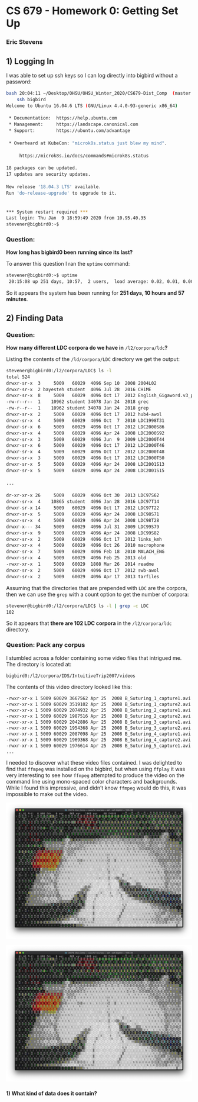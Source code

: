 # CS 679 - Homework 0: Getting Set Up
### Eric Stevens

## 1) Logging In

I was able to set up ssh keys so I can log directly into bigbird without a password:

```bash
bash 20:04:11 ~/Desktop/OHSU/OHSU_Winter_2020/CS679-Dist_Comp  (master *) $: 
    ssh bigbird
Welcome to Ubuntu 16.04.6 LTS (GNU/Linux 4.4.0-93-generic x86_64)

 * Documentation:  https://help.ubuntu.com
 * Management:     https://landscape.canonical.com
 * Support:        https://ubuntu.com/advantage

 * Overheard at KubeCon: "microk8s.status just blew my mind".

     https://microk8s.io/docs/commands#microk8s.status

18 packages can be updated.
17 updates are security updates.

New release '18.04.3 LTS' available.
Run 'do-release-upgrade' to upgrade to it.


*** System restart required ***
Last login: Thu Jan  9 18:59:49 2020 from 10.95.40.35
stevener@bigbird0:~$ 
```

### Question:
**How long has bigbird0 been running since its last?**

To answer this question I ran the `uptime` command:

```bash
stevener@bigbird0:~$ uptime
 20:15:08 up 251 days, 10:57,  2 users,  load average: 0.02, 0.01, 0.00
```

So it appears the system has been running for **251 days, 10 hours and 57 minutes**.


## 2) Finding Data
### Question:
**How many different LDC corpora do we have in** `/l2/corpora/ldc`**?**

Listing the contents of the `/ld/corpora/LDC` directory we get the output:

```bash
stevener@bigbird0:/l2/corpora/LDC$ ls -l
total 524
drwxr-sr-x  3     5009   60029  4096 Sep 10  2008 2004L02
drwxr-sr-x  2 bayesteh student  4096 Jul 28  2016 CHiME
drwxr-sr-x  8     5009   60029  4096 Oct 17  2012 English_Gigaword.v3_proc
-rw-r--r--  1    10962 student 34078 Jan 24  2018 grec
-rw-r--r--  1    10962 student 34078 Jan 24  2018 grep
drwxr-sr-x  2     5009   60029  4096 Oct 17  2012 hub4-awol
drwxr-sr-x  4     5009   60029  4096 Oct  7  2010 LDC1998T31
drwxr-sr-x  6     5009   60029  4096 Oct 17  2012 LDC2000S86
drwxr-sr-x  4     5009   60029  4096 Apr 24  2008 LDC2000S92
drwxr-sr-x  3     5009   60029  4096 Jun  9  2009 LDC2000T44
drwxr-sr-x  6     5009   60029  4096 Oct 17  2012 LDC2000T46
drwxr-sr-x  4     5009   60029  4096 Oct 17  2012 LDC2000T48
drwxr-sr-x  3     5009   60029  4096 Oct 17  2012 LDC2000T50
drwxr-sr-x  5     5009   60029  4096 Apr 24  2008 LDC2001S13
drwxr-sr-x  5     5009   60029  4096 Apr 24  2008 LDC2001S15

...

dr-xr-xr-x 26     5009   60029  4096 Oct 30  2013 LDC97S62
drwxr-sr-x  4    10865 student  4096 Jan 28  2016 LDC97T14
drwxr-sr-x 14     5009   60029  4096 Oct 17  2012 LDC97T22
drwxr-sr-x  5     5009   60029  4096 Apr 24  2008 LDC98S71
drwxr-sr-x  4     5009   60029  4096 Apr 24  2008 LDC98T28
drwxr-x--- 34     5009   60029  4096 Jul 31  2009 LDC99S79
drwxr-sr-x  9     5009   60029  4096 Apr 24  2008 LDC99S82
drwxr-sr-x  2     5009   60029  4096 Oct 17  2012 links_kmh
drwxr-xr-x  4     5009   60029  4096 Oct 26  2010 macrophone
drwxr-sr-x  7     5009   60029  4096 Feb 18  2010 MALACH_ENG
drwxr-sr-x  4     5009   60029  4096 Feb 25  2013 old
-rwxr-xr-x  1     5009   60029  1808 Mar 26  2014 readme
drwxr-sr-x  2     5009   60029  4096 Oct 17  2012 swb-awol
drwxr-sr-x  2     5009   60029  4096 Apr 17  2013 tarfiles
```

Assuming that the directories that are prepended with `LDC` are the corpora, then we can use the `grep` with a count option to get the number of corpora:

```bash
stevener@bigbird0:/l2/corpora/LDC$ ls -l | grep -c LDC
102
```

So it appears that **there are 102 LDC corpora** in the `/l2/corpora/ldc` directory.

### Question: Pack any corpus

I stumbled across a folder containing some video files that intrigued me. The directory is located at:

```
bigbird0:/l2/corpora/IDS/IntuitiveTrip2007/videos
``` 
The contents of this video directory looked like this:

```
-rwxr-xr-x 1 5009 60029 3667562 Apr 25  2008 B_Suturing_1_capture1.avi
-rwxr-xr-x 1 5009 60029 3519102 Apr 25  2008 B_Suturing_1_capture2.avi
-rwxr-xr-x 1 5009 60029 2074932 Apr 25  2008 B_Suturing_2_capture1.avi
-rwxr-xr-x 1 5009 60029 1987516 Apr 25  2008 B_Suturing_2_capture2.avi
-rwxr-xr-x 1 5009 60029 2042886 Apr 25  2008 B_Suturing_3_capture1.avi
-rwxr-xr-x 1 5009 60029 1954368 Apr 25  2008 B_Suturing_3_capture2.avi
-rwxr-xr-x 1 5009 60029 2087098 Apr 25  2008 B_Suturing_4_capture1.avi
-rwxr-xr-x 1 5009 60029 1969368 Apr 25  2008 B_Suturing_4_capture2.avi
-rwxr-xr-x 1 5009 60029 1976614 Apr 25  2008 B_Suturing_5_capture1.avi
...

```

I needed to discover what these video files contained. I was delighted to find that `ffmpeg` was installed on the bigbird, but when using `ffplay` it was very interesting to see how `ffmpeg` attempted to produce the video on the command line using mono-spaced color characters and backgrounds. While I found this impressive, and didn’t know `ffmpeg` would do this, it was impossible to make out the video.

<img src=ffplay.png>

![](ffplay.png)


#### 1) What kind of data does it contain?



